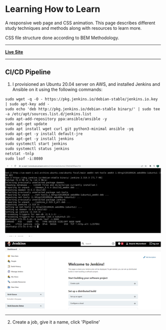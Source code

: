 # Learning How to Learn

A responsive web page and CSS animation. This page describes different study techniques and methods along with resources to learn more.

CSS file structure done according to BEM Methodology.

---

**[Live Site](https://deserie-how-to-learn.netlify.app/)**

---

## CI/CD Pipeline

1. I provisioned an Ubuntu 20.04 server on AWS, and installed Jenkins and Ansible on it using the following commands:

```
sudo wget -q -O - https://pkg.jenkins.io/debian-stable/jenkins.io.key | sudo apt-key add -
sudo echo 'deb http://pkg.jenkins.io/debian-stable binary/' | sudo tee -a /etc/apt/sources.list.d/jenkins.list
sudo apt-add-repository ppa:ansible/ansible -y
sudo apt-get update
sudo apt install wget curl git python3-minimal ansible -yq
sudo apt-get -y install default-jre
sudo apt-get -y install jenkins
sudo systemctl start jenkins
sudo systemctl status jenkins
netstat -tnlp
sudo lsof -i:8080
```

![](/images/j1.png)

![](/images/j2.png)

---

2. Create a job, give it a name, click 'Pipeline'

